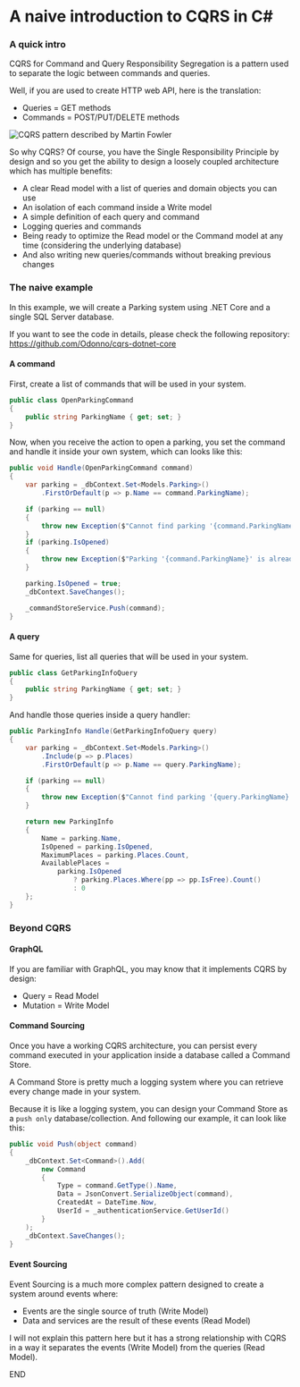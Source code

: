 # A naive introduction to CQRS in C#

### A quick intro

CQRS for Command and Query Responsibility Segregation is a pattern used to separate the logic between commands and queries.

Well, if you are used to create HTTP web API, here is the translation:

* Queries = GET methods
* Commands = POST/PUT/DELETE methods

![CQRS pattern described by Martin Fowler](https://martinfowler.com/bliki/images/cqrs/cqrs.png)

So why CQRS? Of course, you have the Single Responsibility Principle by design and so you get the ability to design a loosely coupled architecture which has multiple benefits:

* A clear Read model with a list of queries and domain objects you can use
* An isolation of each command inside a Write model
* A simple definition of each query and command
* Logging queries and commands
* Being ready to optimize the Read model or the Command model at any time (considering the underlying database)
* And also writing new queries/commands without breaking previous changes 

### The naive example

In this example, we will create a Parking system using .NET Core and a single SQL Server database.

If you want to see the code in details, please check the following repository: https://github.com/Odonno/cqrs-dotnet-core

#### A command

First, create a list of commands that will be used in your system. 

```cs
public class OpenParkingCommand
{
    public string ParkingName { get; set; }
}
```

Now, when you receive the action to open a parking, you set the command and handle it inside your own system, which can looks like this:

```cs
public void Handle(OpenParkingCommand command)
{
    var parking = _dbContext.Set<Models.Parking>()
        .FirstOrDefault(p => p.Name == command.ParkingName);

    if (parking == null)
    {
        throw new Exception($"Cannot find parking '{command.ParkingName}'.");
    }
    if (parking.IsOpened)
    {
        throw new Exception($"Parking '{command.ParkingName}' is already opened.");
    }

    parking.IsOpened = true;
    _dbContext.SaveChanges();

    _commandStoreService.Push(command);
}
```

#### A query

Same for queries, list all queries that will be used in your system.

```cs
public class GetParkingInfoQuery
{
    public string ParkingName { get; set; }
}
```

And handle those queries inside a query handler:

```cs
public ParkingInfo Handle(GetParkingInfoQuery query)
{
    var parking = _dbContext.Set<Models.Parking>()
        .Include(p => p.Places)
        .FirstOrDefault(p => p.Name == query.ParkingName);

    if (parking == null)
    {
        throw new Exception($"Cannot find parking '{query.ParkingName}'.");
    }

    return new ParkingInfo
    {
        Name = parking.Name,
        IsOpened = parking.IsOpened,
        MaximumPlaces = parking.Places.Count,
        AvailablePlaces = 
            parking.IsOpened 
                ? parking.Places.Where(pp => pp.IsFree).Count()
                : 0
    };
}
```

### Beyond CQRS

#### GraphQL

If you are familiar with GraphQL, you may know that it implements CQRS by design:

* Query = Read Model
* Mutation = Write Model

#### Command Sourcing

Once you have a working CQRS architecture, you can persist every command executed in your application inside a database called a Command Store.

A Command Store is pretty much a logging system where you can retrieve every change made in your system.

Because it is like a logging system, you can design your Command Store as a `push only` database/collection. And following our example, it can look like this: 

```cs
public void Push(object command)
{
    _dbContext.Set<Command>().Add(
        new Command
        {
            Type = command.GetType().Name,
            Data = JsonConvert.SerializeObject(command),
            CreatedAt = DateTime.Now,
            UserId = _authenticationService.GetUserId()
        }
    );
    _dbContext.SaveChanges();
}
```

#### Event Sourcing

Event Sourcing is a much more complex pattern designed to create a system around events where:

* Events are the single source of truth (Write Model)
* Data and services are the result of these events (Read Model)

I will not explain this pattern here but it has a strong relationship with CQRS in a way it separates the events (Write Model) from the queries (Read Model).


END

